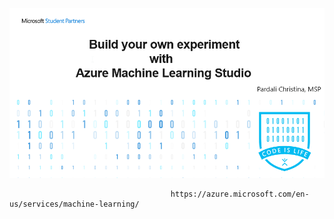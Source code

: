 <p align="center">
  <img width="600"  src="https://github.com/ChristinaPa/Microsoft-Learn-Student-Ambassadors-Events/blob/main/Intro%20to%20Azure%20Machine%20Learning%20Studio/ML%20logo.png">
</p>

                                        https://azure.microsoft.com/en-us/services/machine-learning/
